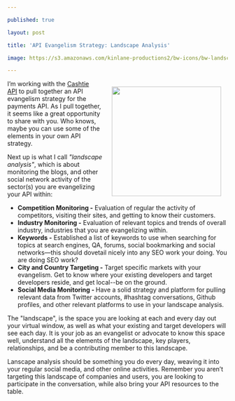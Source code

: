 ---
published: true
layout: post
title: 'API Evangelism Strategy: Landscape Analysis'
image: https://s3.amazonaws.com/kinlane-productions2/bw-icons/bw-landscape.png
---

<p><img style="padding: 15px;" src="https://s3.amazonaws.com/kinlane-productions2/bw-icons/bw-landscape.png" alt="" width="250" align="right" />
<p><span>I&rsquo;m working with the&nbsp;</span><a title="Cashtie API" href="https://bit.ly/1grzE1H">Cashtie API</a><span>&nbsp;to pull together an API evangelism strategy for the payments API. As I pull together, it seems like a great opportunity to share with you. Who knows, maybe you can use some of the elements in your own API strategy.</span>
<p>Next up is what I call <em>"landscape analysis"</em>, which is about monitoring the blogs, and other social network activity of the sector(s) you are evangelizing your API within:
<ul class="mainlist">
<li><strong>Competition Monitoring -</strong> Evaluation of regular the activity of competitors, visiting their sites, and getting to know their customers.</li>
<li><strong>Industry Monitoring -</strong> Evaluation of relevant topics and trends of overall industry, industries that you are evangelizing within.</li>
<li><strong>Keywords -</strong> Established a list of keywords to use when searching for topics at search engines, QA, forums, social bookmarking and social networks&mdash;this should dovetail nicely into any SEO work your doing. You are doing SEO work?</li>
<li><strong>City and Country Targeting -</strong> Target specific markets with your evangelism. Get to know where your existing developers and target developers reside, and get local--be on the ground.</li>
<li><strong>Social Media Monitoring - </strong>Have a solid strategy and platform for pulling relevant data from Twitter accounts, #hashtag conversations, Github profiles, and other relevant platforms to use in your landscape analysis.</li>
</ul>
<p>The "landscape", is the space you are looking at each and every day out your virtual window, as well as what your existing and target developers will see each day. It is your job as an evangelist or advocate to know this space well, understand all the elements of the landscape, key players, relationships, and be a contributing member to this landscape.
<p>Lanscape analysis should be something you do every day, weaving it into your regular social media, and other online activities. Remember you aren&rsquo;t targeting this landscape of companies and users, you are looking to participate in the conversation, while also bring your API resources to the table.

